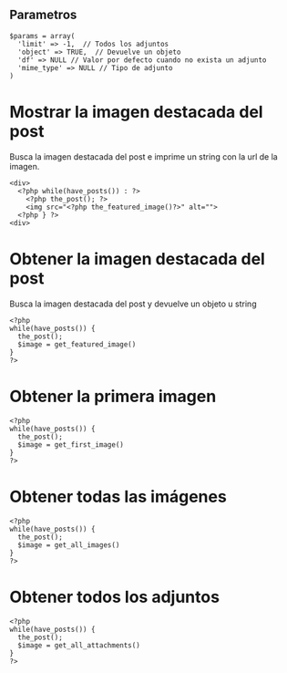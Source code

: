## Parametros ##
```
$params = array(
  'limit' => -1,  // Todos los adjuntos
  'object' => TRUE,  // Devuelve un objeto
  'df' => NULL // Valor por defecto cuando no exista un adjunto
  'mime_type' => NULL // Tipo de adjunto
)
```

# Mostrar la imagen destacada del post #

Busca la imagen destacada del post e imprime un string con la url de la imagen.

```
<div>
  <?php while(have_posts()) : ?>
    <?php the_post(); ?>
    <img src="<?php the_featured_image()?>" alt="">
  <?php } ?>
<div>
```

# Obtener la imagen destacada del post #

Busca la imagen destacada del post y devuelve un objeto u string
```
<?php
while(have_posts()) {
  the_post();
  $image = get_featured_image()
}
?>
```

# Obtener la primera imagen #

```
<?php
while(have_posts()) {
  the_post();
  $image = get_first_image()
}
?>
```

# Obtener todas las imágenes #

```
<?php
while(have_posts()) {
  the_post();
  $image = get_all_images()
}
?>
```

# Obtener todos los adjuntos #

```
<?php
while(have_posts()) {
  the_post();
  $image = get_all_attachments()
}
?>
```